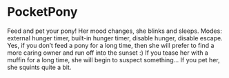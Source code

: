 # PocketPony
Feed and pet your pony! Her mood changes, she blinks and sleeps.
Modes: external hunger timer, built-in hunger timer, disable hunger, disable escape.
Yes, if you don’t feed a pony for a long time, then she will prefer to find a more caring owner and run off into the sunset :)
If you tease her with a muffin for a long time, she will begin to suspect something...
If you pet her, she squints quite a bit.


